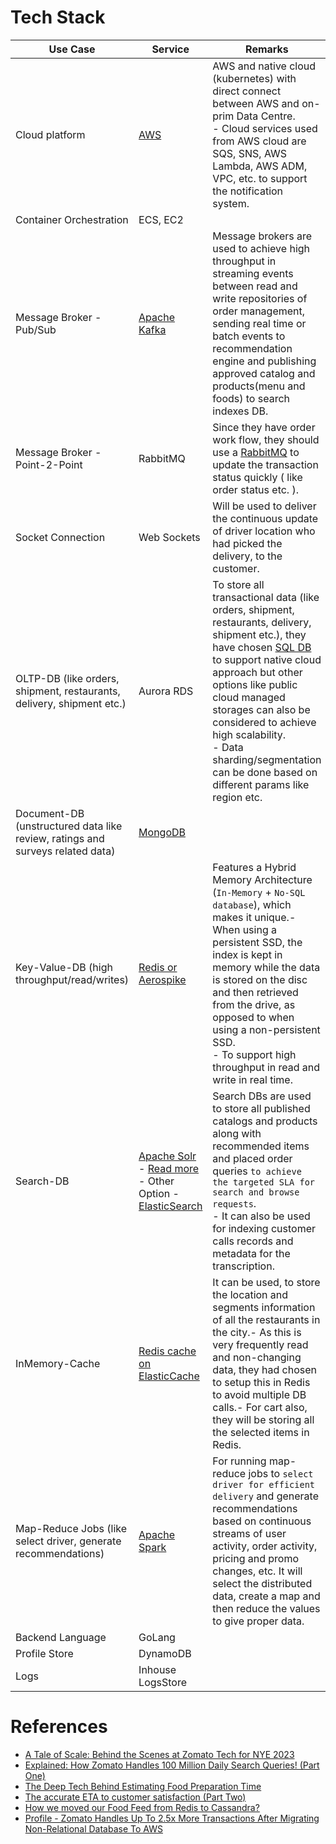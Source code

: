 # Tech Stack

| Use Case                                                                      | Service                                                                                                                                                                                                                                                                                                                                                                                  | Remarks                                                                                                                                                                                                                                                                                                                                                                                                                                           |
|-------------------------------------------------------------------------------|------------------------------------------------------------------------------------------------------------------------------------------------------------------------------------------------------------------------------------------------------------------------------------------------------------------------------------------------------------------------------------------|---------------------------------------------------------------------------------------------------------------------------------------------------------------------------------------------------------------------------------------------------------------------------------------------------------------------------------------------------------------------------------------------------------------------------------------------------|
| Cloud platform                                                                | [AWS](https://github.com/Anshul619/AWS-Services/tree/main/Readme.md)                                                                                                                                                                                                                                                                                                                     | AWS and native cloud (kubernetes) with direct connect between AWS and on-prim Data Centre. <br/>- Cloud services used from AWS cloud are SQS, SNS, AWS Lambda, AWS ADM, VPC, etc. to support the notification system.                                                                                                                                                                                                                             |
| Container Orchestration                                                       | ECS, EC2                                                                                                                                                                                                                                                                                                                                                                                 |                                                                                                                                                                                                                                                                                                                                                                                                                                                   |
| Message Broker - Pub/Sub                                                      | [Apache Kafka](https://github.com/Anshul619/HLD-System-Designs/tree/main/2_MessageBrokersEDA/Kafka/Readme.md)                                                                                                                                                                                                                                                                            | Message brokers are used to achieve high throughput in streaming events between read and write repositories of order management, sending real time or batch events to recommendation engine and publishing approved catalog and products(menu and foods) to search indexes DB.                                                                                                                                                                    |
| Message Broker - Point-2-Point                                                | RabbitMQ                                                                                                                                                                                                                                                                                                                                                                                 | Since they have order work flow, they should use a [RabbitMQ](https://github.com/Anshul619/HLD-System-Designs/tree/main/2_MessageBrokersEDA/RabbitMQ.md) to update the transaction status quickly ( like order status etc. ).                                                                                                                                                                                                                     |
| Socket Connection                                                             | Web Sockets                                                                                                                                                                                                                                                                                                                                                                              | Will be used to deliver the continuous update of driver location who had picked the delivery, to the customer.                                                                                                                                                                                                                                                                                                                                    |
| OLTP-DB (like orders, shipment, restaurants, delivery, shipment etc.)         | Aurora RDS                                                                                                                                                                                                                                                                                                                                                                               | To store all transactional data (like orders, shipment, restaurants, delivery, shipment etc.), they have chosen [SQL DB](https://github.com/Anshul619/HLD-System-Designs/tree/main/1_Databases/7_SQL-Databases) to support native cloud approach but other options like public cloud managed storages can also be considered to achieve high scalability.<br/>- Data sharding/segmentation can be done based on different params like region etc. |
| Document-DB (unstructured data like review, ratings and surveys related data) | [MongoDB](https://github.com/Anshul619/HLD-System-Designs/tree/main/1_Databases/10_Document-Databases/MongoAtlas/Readme.md)                                                                                                                                                                                                                                                              |                                                                                                                                                                                                                                                                                                                                                                                                                                                   |
| Key-Value-DB (high throughput/read/writes)                                    | [Redis or Aerospike](https://github.com/Anshul619/HLD-System-Designs/tree/main/1_Databases/8_Caching-InMemory-Databases/AeroSpike.md)                                                                                                                                                                                                                                                    | Features a Hybrid Memory Architecture (`In-Memory` + `No-SQL database`), which makes it unique.- When using a persistent SSD, the index is kept in memory while the data is stored on the disc and then retrieved from the drive, as opposed to when using a non-persistent SSD.<br/>- To support high throughput in read and write in real time.                                                                                                 |
| Search-DB                                                                     | [Apache Solr](https://github.com/Anshul619/HLD-System-Designs/tree/main/1_Databases/9_Search-Databases/ApacheSolr.md)<br/>- [Read more](https://blog.zomato.com/explained-how-zomato-handles-100-million-daily-search-queries-p1)<br/>- Other Option - [ElasticSearch](https://github.com/Anshul619/HLD-System-Designs/tree/main/1_Databases/9_Search-Databases/ElasticSearch/Readme.md) | Search DBs are used to store all published catalogs and products along with recommended items and placed order queries `to achieve the targeted SLA for search and browse requests`.<br/>- It can also be used for indexing customer calls records and metadata for the transcription.                                                                                                                                                            |
| InMemory-Cache                                                                | [Redis cache on ElasticCache](https://github.com/Anshul619/HLD-System-Designs/tree/main/1_Databases/8_Caching-InMemory-Databases/Redis/Readme.md)                                                                                                                                                                                                                                        | It can be used, to store the location and segments information of all the restaurants in the city.- As this is very frequently read and non-changing data, they had chosen to setup this in Redis to avoid multiple DB calls.- For cart also, they will be storing all the selected items in Redis.                                                                                                                                               |
| Map-Reduce Jobs (like select driver, generate recommendations)                | [Apache Spark](https://github.com/Anshul619/Big-Data/tree/main/DataProcessing/ApacheSpark/Readme.md)                                                                                                                                                                                                                                                                                     | For running map-reduce jobs to `select driver for efficient delivery` and generate recommendations based on continuous streams of user activity, order activity, pricing and promo changes, etc. It will select the distributed data, create a map and then reduce the values to give proper data.                                                                                                                                                |
| Backend Language                                                              | GoLang                                                                                                                                                                                                                                                                                                                                                                                   |                                                                                                                                                                                                                                                                                                                                                                                                                                                   |
| Profile Store                                                                 | DynamoDB                                                                                                                                                                                                                                                                                                                                                                                 |                                                                                                                                                                                                                                                                                                                                                                                                                                                   |
| Logs                                                                          | Inhouse LogsStore                                                                                                                                                                                                                                                                                                                                                                        |                                                                                                                                                                                                                                                                                                                                                                                                                                                   |

# References
- [A Tale of Scale: Behind the Scenes at Zomato Tech for NYE 2023](https://blog.zomato.com/a-tale-of-scale-behind-the-scenes-at-zomato-tech-for-nye-2023)
- [Explained: How Zomato Handles 100 Million Daily Search Queries! (Part One)](https://blog.zomato.com/explained-how-zomato-handles-100-million-daily-search-queries-p1)
- [The Deep Tech Behind Estimating Food Preparation Time](https://blog.zomato.com/food-preparation-time)
- [The accurate ETA to customer satisfaction (Part Two)](https://blog.zomato.com/the-accurate-eta-to-customer-satisfaction-part-two)
- [How we moved our Food Feed from Redis to Cassandra?](https://blog.zomato.com/how-we-moved-our-food-feed-from-redis-to-cassandra)
- [Profile - Zomato Handles Up To 2.5x More Transactions After Migrating Non-Relational Database To AWS](https://aws.amazon.com/solutions/case-studies/zomato/)